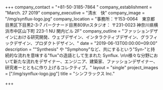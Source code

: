 +++
company_contact = "+81-50-3185-7864 "
company_establishment = "March. 27 2019"
company_executive = "清水　快"
company_image = "/img/synflux-logo.jpg"
company_location = "事務所：〒153-0064　東京都目黒区下目黒2-3-7 パークナード目黒809\nスタジオ： 〒231-0023 神奈川県横浜市中区山下町 223-1 NU 関内ビル 2F"
company_outline = "ファッションデザインにおける研究開発、ウェブデザイン、インタラクティブデザイン、グラフィックデザイン、プロダクトデザイン、"
date = "2019-06-13T00:00:00+09:00"
description = "\"Synthesis\" や \"Symphony\"など、共にするという\"Syn-\"と持続的な流れを意味する\"flux\"の造語として生まれた Synflux. \n\n様々な分野において新たな流れをデザイナー、エンジニア、建築家、ファッションデザイナー、研究者ーとともに作り上げるコレクティブ。"
layout = "single"
project_images = ["/img/synflux-logo.jpg"]
title = "シンフラックス Inc."

+++

